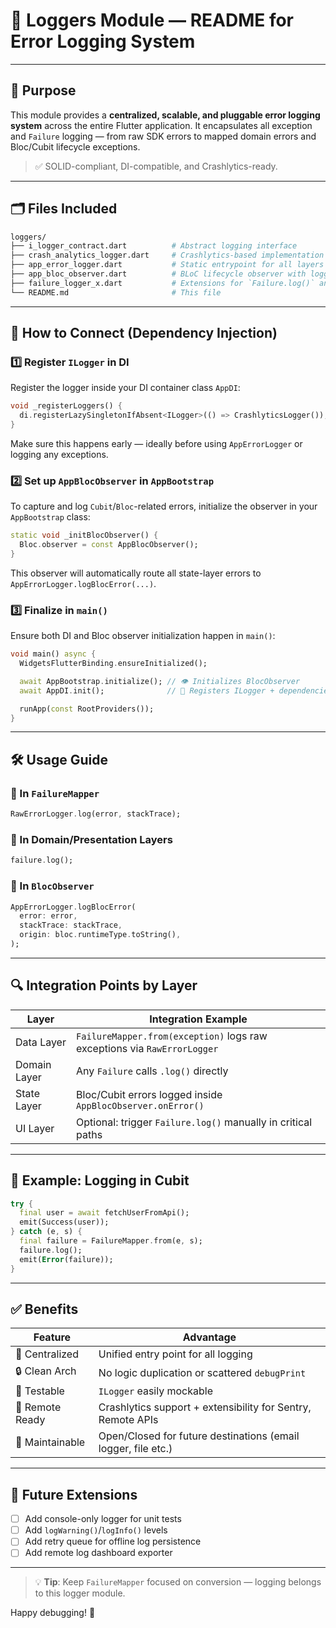 # 📘 Loggers Module — README for Error Logging System

---

## 🧭 Purpose

This module provides a **centralized, scalable, and pluggable error logging system** across the entire Flutter application. It encapsulates all exception and `Failure` logging — from raw SDK errors to mapped domain errors and Bloc/Cubit lifecycle exceptions.

> ✅ SOLID-compliant, DI-compatible, and Crashlytics-ready.

---

## 🗂 Files Included

```bash
loggers/
├── i_logger_contract.dart          # Abstract logging interface
├── crash_analytics_logger.dart     # Crashlytics-based implementation
├── app_error_logger.dart           # Static entrypoint for all layers
├── app_bloc_observer.dart          # BLoC lifecycle observer with logging
├── failure_logger_x.dart           # Extensions for `Failure.log()` and raw errors
└── README.md                       # This file
```


---



## 🔌 How to Connect (Dependency Injection)

### 1️⃣ Register `ILogger` in DI

Register the logger inside your DI container class `AppDI`:

```dart
void _registerLoggers() {
  di.registerLazySingletonIfAbsent<ILogger>(() => CrashlyticsLogger());
}
```

Make sure this happens early — ideally before using `AppErrorLogger` or logging any exceptions.

### 2️⃣ Set up `AppBlocObserver` in `AppBootstrap`

To capture and log `Cubit`/`Bloc`-related errors, initialize the observer in your `AppBootstrap` class:

```dart
static void _initBlocObserver() {
  Bloc.observer = const AppBlocObserver();
}
```

This observer will automatically route all state-layer errors to `AppErrorLogger.logBlocError(...)`.

### 3️⃣ Finalize in `main()`

Ensure both DI and Bloc observer initialization happen in `main()`:

```dart
void main() async {
  WidgetsFlutterBinding.ensureInitialized();

  await AppBootstrap.initialize(); // 👁️ Initializes BlocObserver
  await AppDI.init();              // 🔧 Registers ILogger + dependencies

  runApp(const RootProviders());
}
```


---



## 🛠 Usage Guide

### 🔁 In `FailureMapper`

```dart
RawErrorLogger.log(error, stackTrace);
```

### 🧱 In Domain/Presentation Layers

```dart
failure.log();
```

### 🧨 In `BlocObserver`

```dart
AppErrorLogger.logBlocError(
  error: error,
  stackTrace: stackTrace,
  origin: bloc.runtimeType.toString(),
);
```

---

## 🔍 Integration Points by Layer

| Layer        | Integration Example                                                      |
| ------------ | ------------------------------------------------------------------------ |
| Data Layer   | `FailureMapper.from(exception)` logs raw exceptions via `RawErrorLogger` |
| Domain Layer | Any `Failure` calls `.log()` directly                                    |
| State Layer  | Bloc/Cubit errors logged inside `AppBlocObserver.onError()`              |
| UI Layer     | Optional: trigger `Failure.log()` manually in critical paths             |

---

## 🧩 Example: Logging in Cubit

```dart
try {
  final user = await fetchUserFromApi();
  emit(Success(user));
} catch (e, s) {
  final failure = FailureMapper.from(e, s);
  failure.log();
  emit(Error(failure));
}
```

---

## ✅ Benefits

| Feature         | Advantage                                                     |
| --------------- | ------------------------------------------------------------- |
| 🔄 Centralized  | Unified entry point for all logging                           |
| 🔒 Clean Arch   | No logic duplication or scattered `debugPrint`                |
| 🧪 Testable     | `ILogger` easily mockable                                     |
| 📡 Remote Ready | Crashlytics support + extensibility for Sentry, Remote APIs   |
| 🔄 Maintainable | Open/Closed for future destinations (email logger, file etc.) |

---

## 🚀 Future Extensions

* [ ] Add console-only logger for unit tests
* [ ] Add `logWarning()`/`logInfo()` levels
* [ ] Add retry queue for offline log persistence
* [ ] Add remote log dashboard exporter

---

> 💡 **Tip**: Keep `FailureMapper` focused on conversion — logging belongs to this logger module.

Happy debugging! 🐞